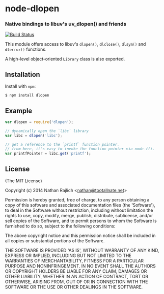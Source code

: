 node-dlopen
===========
### Native bindings to libuv's uv_dlopen() and friends
[![Build Status](https://secure.travis-ci.org/TooTallNate/node-dlopen.svg)](https://travis-ci.org/TooTallNate/node-dlopen)


This module offers access to libuv's `dlopen()`, `dlclose()`, `dlsym()` and
`dlerror()` functions.

A high-level object-oriented `Library` class is also exported.


Installation
------------

Install with `npm`:

``` bash
$ npm install dlopen
```


Example
-------

``` js
var dlopen = require('dlopen');

// dynamically open the `libc` library
var libc = dlopen('libc');

// get a reference to the `printf` function pointer.
// from here, it's easy to invoke the function pointer via node-ffi.
var printfPointer = libc.get('printf');
```


License
-------

(The MIT License)

Copyright (c) 2014 Nathan Rajlich &lt;nathan@tootallnate.net&gt;

Permission is hereby granted, free of charge, to any person obtaining
a copy of this software and associated documentation files (the
'Software'), to deal in the Software without restriction, including
without limitation the rights to use, copy, modify, merge, publish,
distribute, sublicense, and/or sell copies of the Software, and to
permit persons to whom the Software is furnished to do so, subject to
the following conditions:

The above copyright notice and this permission notice shall be
included in all copies or substantial portions of the Software.

THE SOFTWARE IS PROVIDED 'AS IS', WITHOUT WARRANTY OF ANY KIND,
EXPRESS OR IMPLIED, INCLUDING BUT NOT LIMITED TO THE WARRANTIES OF
MERCHANTABILITY, FITNESS FOR A PARTICULAR PURPOSE AND NONINFRINGEMENT.
IN NO EVENT SHALL THE AUTHORS OR COPYRIGHT HOLDERS BE LIABLE FOR ANY
CLAIM, DAMAGES OR OTHER LIABILITY, WHETHER IN AN ACTION OF CONTRACT,
TORT OR OTHERWISE, ARISING FROM, OUT OF OR IN CONNECTION WITH THE
SOFTWARE OR THE USE OR OTHER DEALINGS IN THE SOFTWARE.

[docs]: http://tootallnate.github.com/ref
